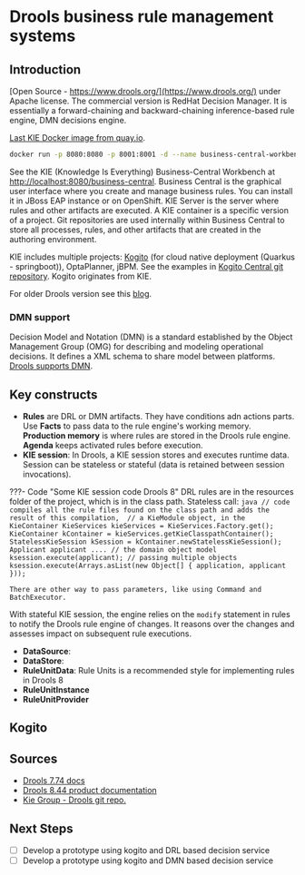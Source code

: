 # Drools business rule management systems

## Introduction

[Open Source - https://www.drools.org/](https://www.drools.org/) under Apache license. The commercial version is RedHat Decision Manager. It is essentially a forward-chaining and backward-chaining inference-based rule engine, DMN decisions engine.

[Last KIE Docker image from quay.io](https://quay.io/repository/kiegroup/business-central-workbench).

```sh
docker run -p 8080:8080 -p 8001:8001 -d --name business-central-workbench quay.io/kiegroup/business-central-workbench:latest
```

See the  KIE (Knowledge Is Everything) Business-Central Workbench at [http://localhost:8080/business-central](http://localhost:8080/business-central). Business Central is the graphical user interface where you create and manage business rules. You can install it in JBoss EAP instance or on OpenShift. KIE Server is the server where rules and other artifacts are executed. A KIE container is a specific version of a project. Git repositories are used internally within Business Central to store all processes, rules, and other artifacts that are created in the authoring environment.

KIE includes multiple projects: [Kogito](https://docs.jboss.org/kogito/release/latest/html_single/) (for cloud native deployment (Quarkus - springboot)), OptaPlanner, jBPM. See the examples in [Kogito Central git repository](https://github.com/kiegroup/kogito-examples). Kogito originates from KIE.

For older Drools version see this [blog](https://vishnu-chalil.medium.com/how-to-setup-drools-workbench-in-local-machine-with-docker-image-c846ca37eab2).

### DMN support

Decision Model and Notation (DMN) is a standard established by the Object Management Group (OMG) for describing and modeling operational decisions. It defines a XML schema to share model between platforms. [Drools supports DMN](https://www.drools.org/learn/dmn.html).

## Key constructs

* **Rules** are DRL or DMN artifacts. They have conditions adn actions parts. Use **Facts** to pass data to the rule engine's working memory. **Production memory** is where rules are stored in the Drools rule engine. **Agenda** keeps activated rules before execution.
* **KIE session**: In Drools, a KIE session stores and executes runtime data. Session can be stateless or stateful (data is retained between session invocations).

???- Code "Some KIE session code Drools 8"
    DRL rules are in the resources folder of the project, which is in the class path. Stateless call:
    ```java
    // code compiles all the rule files found on the class path and adds the result of this compilation, 
    // a KieModule object, in the KieContainer
    KieServices kieServices = KieServices.Factory.get();
    KieContainer kContainer = kieServices.getKieClasspathContainer();
    StatelessKieSession kSession = kContainer.newStatelessKieSession();
    Applicant applicant .... // the domain object model
    ksession.execute(applicant);
    // passing multiple objects
    ksession.execute(Arrays.asList(new Object[] { application, applicant })); 
    ```

    There are other way to pass parameters, like using Command and BatchExecutor.

With stateful KIE session, the engine relies on the `modify` statement in rules to notify the Drools rule engine of changes. It  reasons over the changes and assesses impact on subsequent rule executions.

* **DataSource**:
* **DataStore**: 
* **RuleUnitData**: Rule Units is a recommended style for implementing rules in Drools 8
* **RuleUnitInstance**
* **RuleUnitProvider** 

## Kogito

## Sources

* [Drools 7.74 docs](https://docs.jboss.org/drools/release/7.74.1.Final/drools-docs/html_single/)
* [Drools 8.44 product documentation](https://docs.jboss.org/drools/release/8.44.0.Final/drools-docs/drools/introduction/index.html)
* [Kie Group - Drools git repo.](https://github.com/kiegroup/drools.git)

## Next Steps

* [ ] Develop a prototype using kogito and DRL based decision service 
* [ ] Develop a prototype using kogito and DMN based decision service 